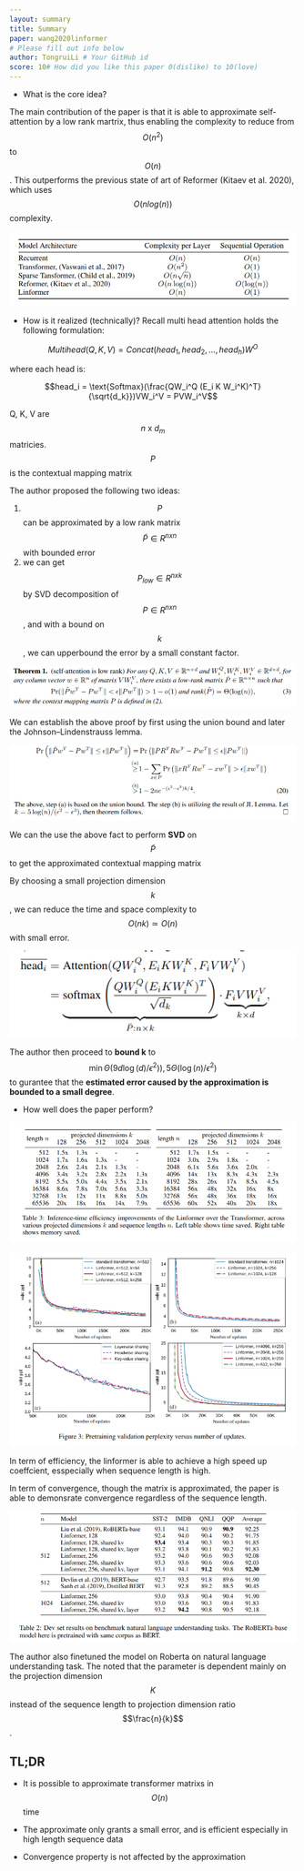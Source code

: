 ```yaml
---
layout: summary
title: Summary
paper: wang2020linformer
# Please fill out info below
author: TongruiLi # Your GitHub id
score: 10# How did you like this paper 0(dislike) to 10(love)
---
```


* What is the core idea?

The main contribution of the paper is that it is able to approximate self-attention by a low rank martrix, thus enabling the complexity to reduce from $$O(n^2)$$ to $$O(n)$$. This outperforms the previous state of art of Reformer (Kitaev et al. 2020), which uses $$O(n log(n))$$ complexity.

![complexity](wang2020linformer_1a.png)


* How is it realized (technically)?
Recall multi head attention holds the following formulation:

$$Multihead(Q, K, V) = Concat(head_1, head_2, ..., head_h)W^O$$

where each head is:

$$head_i = \text{Softmax}(\frac{QW_i^Q (E_i K W_i^K)^T}{\sqrt{d_k}})VW_i^V = PVW_i^V$$

Q, K, V are $$n \text{ x } d_m$$ matricies. $$P$$ is the contextual mapping matrix

The author proposed the following two ideas:

1. $$P$$ can be approximated by a low rank matrix  $$\widetilde{P} \in R^{n x n}$$ with bounded error 
2. we can get $$P_{low} \in R^{n x k}$$ by SVD decomposition of $$P \in R^{n x n}$$, and with a bound on $$k$$, we can upperbound the error by a small constant factor.

![theorem1](wang2020linformer_1c.png)

We can establish the above proof by first using the union bound and later the Johnson–Lindenstrauss lemma.

![theorem1proof](wang2020linformer_1b.png)

We can the use the above fact to perform **SVD** on $$\widetilde{P}$$ to get the approximated contextual mapping matrix

By choosing a small projection dimension $$k$$, we can reduce the time and space complexity to $$O(nk) \simeq O(n)$$ with small error.

![theorem2result](wang2020linformer_1d.png)

The author then proceed to **bound k** to $$\min{\Theta(9d\log (d)/\epsilon^2)), 5\Theta(\log (n)/\epsilon^2)}$$ to gurantee that the **estimated error caused by the approximation is bounded to a small degree**.

* How well does the paper perform?

![timeresult](wang2020linformer_1e.png)

![convergenceresult](wang2020linformer_1f.png)

In term of efficiency, the linformer is able to achieve a high speed up coeffcient, esspecially when sequence length is high. 

In term of convergence, though the matrix is approximated, the paper is able to demonsrate convergence regardless of the sequence length.

![efficiencyresult](wang2020linformer_1g.png)

The author also finetuned the model on Roberta on natural language understanding task. The noted that the parameter is dependent mainly on the projection dimension $$K$$ instead of the sequence length to projection dimension ratio $$\frac{n}{k}$$.

## TL;DR
* It is possible to approximate transformer matrixs in $$O(n)$$ time

* The approximate only grants a small error, and is efficient especially in high length sequence data

* Convergence property is not affected by the approximation